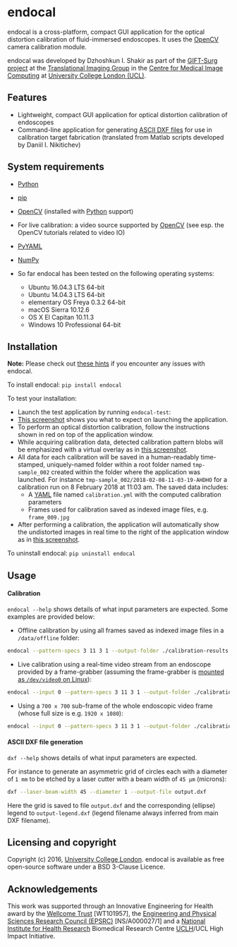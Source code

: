 # endocal

endocal is a cross-platform, compact GUI application for the optical distortion calibration of fluid-immersed endoscopes. It uses the [OpenCV][opencv] camera calibration module.

endocal was developed by Dzhoshkun I. Shakir as part of the [GIFT-Surg project][giftsurg] at the [Translational Imaging Group][tig] in the [Centre for Medical Image Computing][cmic] at [University College London (UCL)][ucl].

## Features

* Lightweight, compact GUI application for optical distortion calibration of endoscopes
* Command-line application for generating [ASCII DXF files](http://www.autodesk.com/techpubs/autocad/acadr14/dxf/) for use in calibration target fabrication (translated from Matlab scripts developed by Daniil I. Nikitichev)

## System requirements

* [Python][python]
* [pip][pip]
* [OpenCV][opencv] (installed with [Python][python] support)
* For live calibration: a video source supported by [OpenCV][opencv_docs] (see esp. the OpenCV tutorials related
 to video IO)
* [PyYAML][pyyaml]
* [NumPy][numpy]
* So far endocal has been tested on the following operating systems:

  - Ubuntu 16.04.3 LTS 64-bit
  - Ubuntu 14.04.3 LTS 64-bit
  - elementary OS Freya 0.3.2 64-bit
  - macOS Sierra 10.12.6
  - OS X El Capitan 10.11.3
  - Windows 10 Professional 64-bit

## Installation

**Note:** Please check out [these hints](doc/issues.md) if you encounter any issues with endocal.

To install endocal: `pip install endocal`

To test your installation:

* Launch the test application by running `endocal-test`:
* [This screenshot](endocal/res/screenshot-start.png) shows you what to expect on launching the application.
* To perform an optical distortion calibration, follow the instructions shown in red on top of the application window.
* While acquiring calibration data, detected calibration pattern blobs will be emphasized with a virtual overlay as in [this screenshot](endocal/res/screenshot-detection.png).
* All data for each calibration will be saved in a human-readably time-stamped, uniquely-named folder within a root 
folder named `tmp-sample_002` created within the folder where the application was launched.
For instance `tmp-sample_002/2018-02-08-11-03-19-AHDHO` for a calibration run on 8 February 2018 at 11:03 am.
The saved data includes:
  * A [YAML][yaml] file named `calibration.yml` with the computed calibration parameters
  * Frames used for calibration saved as indexed image files, e.g. `frame_009.jpg`
* After performing a calibration, the application will automatically show the undistorted images in real time to the right of the application window as in [this screenshot](endocal/res/screenshot-undistort.png).

To uninstall endocal: `pip uninstall endocal`

## Usage

#### Calibration

`endocal --help` shows details of what input parameters are expected. Some examples are provided below:

* Offline calibration by using all frames saved as indexed image files in a `/data/offline` folder:

```sh
endocal --pattern-specs 3 11 3 1 --output-folder ./calibration-results --input /data/offline/frame_%03d.jpg
```

* Live calibration using a real-time video stream from an endoscope provided by a frame-grabber (assuming the 
frame-grabber is [mounted as `/dev/video0` on Linux][ubuntu-webcam]):

```sh
endocal --input 0 --pattern-specs 3 11 3 1 --output-folder ./calibration-results
```

* Using a `700 x 700` sub-frame of the whole endoscopic video frame (whose full size is e.g. `1920 x 1080`):

```sh
endocal --input 0 --pattern-specs 3 11 3 1 --output-folder ./calibration-results --roi 620 200 700 700
```

#### ASCII DXF file generation

`dxf --help` shows details of what input parameters are expected.

For instance to generate an asymmetric grid of circles each with a diameter of `1 mm` to be etched by a laser cutter with a beam width of `45 μm` (microns):

```sh
dxf --laser-beam-width 45 --diameter 1 --output-file output.dxf
```

Here the grid is saved to file `output.dxf` and the corresponding (ellipse) legend to `output-legend.dxf` (legend filename always inferred from main DXF filename).

## Licensing and copyright

Copyright (c) 2016, [University College London][ucl]. endocal is available as free open-source software under a BSD 3-Clause Licence.

## Acknowledgements

This work was supported through an Innovative Engineering for Health award by the [Wellcome Trust][wellcometrust] [WT101957], the [Engineering and Physical Sciences Research Council (EPSRC)][epsrc] [NS/A000027/1] and a [National Institute for Health Research][nihr] Biomedical Research Centre [UCLH][uclh]/UCL High Impact Initiative.


[tig]: http://cmictig.cs.ucl.ac.uk
[giftsurg]: http://www.gift-surg.ac.uk
[cmic]: http://cmic.cs.ucl.ac.uk
[ucl]: http://www.ucl.ac.uk
[nihr]: http://www.nihr.ac.uk/research
[uclh]: http://www.uclh.nhs.uk
[epsrc]: http://www.epsrc.ac.uk
[wellcometrust]: http://www.wellcome.ac.uk
[opencv]: http://opencv.org/
[opencv_docs]: http://docs.opencv.org/
[python]: https://www.python.org/
[pip]: https://pip.pypa.io/en/stable/installing/
[yaml]: http://yaml.org/
[pyyaml]: https://github.com/yaml/pyyaml
[numpy]: http://www.numpy.org/
[ubuntu-webcam]: https://help.ubuntu.com/community/Webcam
